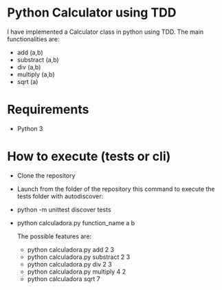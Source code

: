 # Python Calculator using TDD

I have implemented a Calculator class in python using TDD.
The main functionalities are:

 - add (a,b)
 - substract (a,b)
 - div (a,b)
 - multiply (a,b)
 - sqrt (a)

# Requirements

 - Python 3

# How to execute (tests or cli)

 - Clone the repository
 - Launch from the folder of the repository this command to execute the tests folder with autodiscover:
 - python -m unittest discover tests
 - python calculadora.py function_name a b

	The possible features are:
	- python calculadora.py add 2 3
	- python calculadora.py substract 2 3
	- python calculadora.py div 2 3
	- python calculadora.py multiply 4 2
	- python calculadora sqrt 7